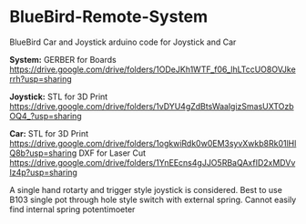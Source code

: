 # BlueBird-Remote-System
BlueBird Car and Joystick arduino code for Joystick and Car

**System:**
GERBER for Boards https://drive.google.com/drive/folders/1ODeJKh1WTF_f06_lhLTccUO8OVJkerrh?usp=sharing

**Joystick:**
STL for 3D Print https://drive.google.com/drive/folders/1vDYU4gZdBtsWaalgizSmasUXTOzbOQ4_?usp=sharing

**Car:**
STL for 3D Print https://drive.google.com/drive/folders/1ogkwiRdk0w0EM3syvXwkb8Rk01lHlQ8b?usp=sharing
DXF for Laser Cut https://drive.google.com/drive/folders/1YnEEcns4gJJO5RBaQAxfID2xMDVvIz4p?usp=sharing


A single hand rotarty and trigger style joystick is considered.
  Best to use B103 single pot through hole style switch with external spring.
  Cannot easily find internal spring potentimoeter
